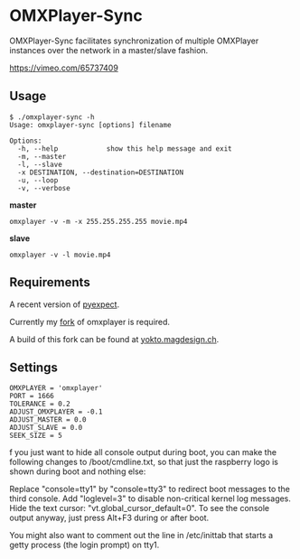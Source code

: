 OMXPlayer-Sync
==============

OMXPlayer-Sync facilitates synchronization of multiple OMXPlayer 
instances over the network in a master/slave fashion.

https://vimeo.com/65737409

Usage
-----

```
$ ./omxplayer-sync -h
Usage: omxplayer-sync [options] filename

Options:
  -h, --help            show this help message and exit
  -m, --master          
  -l, --slave           
  -x DESTINATION, --destination=DESTINATION
  -u, --loop            
  -v, --verbose
```

**master**

```
omxplayer -v -m -x 255.255.255.255 movie.mp4
```

**slave**

```
omxplayer -v -l movie.mp4
```


Requirements
------------
A recent version of [pyexpect](http://www.noah.org/wiki/pexpect).

Currently my [fork](https://github.com/turingmachine/omxplayer/tree/fixes) of omxplayer is required.

A build of this fork can be found at [yokto.magdesign.ch](http://yokto.magdesign.ch).
 

Settings
--------

```
OMXPLAYER = 'omxplayer'
PORT = 1666
TOLERANCE = 0.2
ADJUST_OMXPLAYER = -0.1
ADJUST_MASTER = 0.0
ADJUST_SLAVE = 0.0
SEEK_SIZE = 5
```


f you just want to hide all console output during boot, you can make the following changes to /boot/cmdline.txt, so that just the raspberry logo is shown during boot and nothing else:

Replace "console=tty1" by "console=tty3" to redirect boot messages to the third console.
Add "loglevel=3" to disable non-critical kernel log messages.
Hide the text cursor: "vt.global_cursor_default=0".
To see the console output anyway, just press Alt+F3 during or after boot.

You might also want to comment out the line in /etc/inittab that starts a getty process (the login prompt) on tty1.
